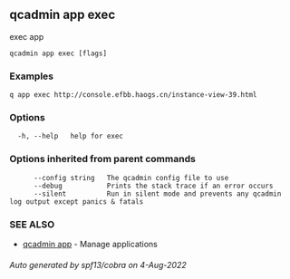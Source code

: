 ## qcadmin app exec

exec app

```
qcadmin app exec [flags]
```

### Examples

```
q app exec http://console.efbb.haogs.cn/instance-view-39.html
```

### Options

```
  -h, --help   help for exec
```

### Options inherited from parent commands

```
      --config string   The qcadmin config file to use
      --debug           Prints the stack trace if an error occurs
      --silent          Run in silent mode and prevents any qcadmin log output except panics & fatals
```

### SEE ALSO

* [qcadmin app](qcadmin_app.md)	 -  Manage applications

###### Auto generated by spf13/cobra on 4-Aug-2022
